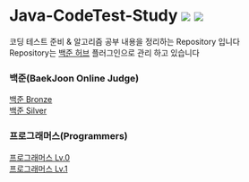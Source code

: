 # Java-CodeTest-Study  <img src="https://img.shields.io/badge/Java-2F7293?style=flat-square&logo=OpenJDK&logoColor=white"/> <img src="https://img.shields.io/badge/VS Code-007ACC?style=flat-square&logo=Visual Studio Code&logoColor=white"/> 

코딩 테스트 준비 & 알고리즘 공부 내용을 정리하는 Repository 입니다 <br>
Repository는 <a href="https://chromewebstore.google.com/detail/%EB%B0%B1%EC%A4%80%ED%97%88%EB%B8%8Cbaekjoonhub/ccammcjdkpgjmcpijpahlehmapgmphmk?hl=ko">백준 허브</a> 플러그인으로 관리 하고 있습니다

### 백준(BaekJoon Online Judge)
<a href="https://github.com/tuioe5679/Java-CodeTest-Study/tree/master/%EB%B0%B1%EC%A4%80/Bronze">백준 Bronze<a/> <br>
<a href="https://github.com/tuioe5679/Java-CodeTest-Study/tree/master/%EB%B0%B1%EC%A4%80/Silver">백준 Silver<a/>

### 프로그래머스(Programmers)
<a href="https://github.com/tuioe5679/Java-CodeTest-Study/tree/master/%ED%94%84%EB%A1%9C%EA%B7%B8%EB%9E%98%EB%A8%B8%EC%8A%A4/Lv.0">프로그래머스 Lv.0<a> <br>
<a href="https://github.com/tuioe5679/Java-CodeTest-Study/tree/master/%ED%94%84%EB%A1%9C%EA%B7%B8%EB%9E%98%EB%A8%B8%EC%8A%A4/Lv.1">프로그래머스 Lv.1<a>

